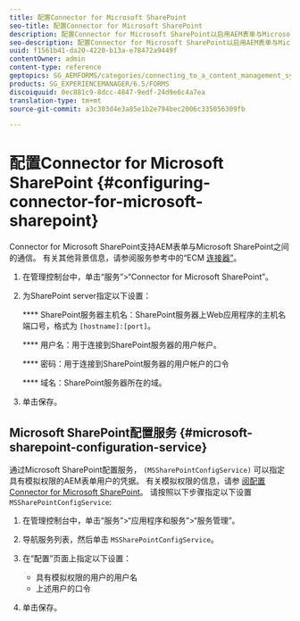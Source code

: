 ```yaml
---
title: 配置Connector for Microsoft SharePoint
seo-title: 配置Connector for Microsoft SharePoint
description: 配置Connector for Microsoft SharePoint以启用AEM表单与Microsoft SharePoint之间的通信。
seo-description: 配置Connector for Microsoft SharePoint以启用AEM表单与Microsoft SharePoint之间的通信。
uuid: f1561b41-da20-4220-b13a-e78472a9449f
contentOwner: admin
content-type: reference
geptopics: SG_AEMFORMS/categories/connecting_to_a_content_management_system
products: SG_EXPERIENCEMANAGER/6.5/FORMS
discoiquuid: 0ec881c9-8dcc-4847-9edf-24d9e6c4a7ea
translation-type: tm+mt
source-git-commit: a3c303d4e3a85e1b2e794bec2006c335056309fb

---
```



# 配置Connector for Microsoft SharePoint {#configuring-connector-for-microsoft-sharepoint}

Connector for Microsoft SharePoint支持AEM表单与Microsoft SharePoint之间的通信。 有关其他背景信息，请参阅服务参考中的“ECM [连接器”](https://www.adobe.com/go/learn_aemforms_services_63)。

1. 在管理控制台中，单击“服务”>“Connector for Microsoft SharePoint”。
1. 为SharePoint server指定以下设置：

   **** SharePoint服务器主机名：SharePoint服务器上Web应用程序的主机名端口号，格式为 `[hostname]:[port]`。

   **** 用户名：用于连接到SharePoint服务器的用户帐户。

   **** 密码：用于连接到SharePoint服务器的用户帐户的口令

   **** 域名：SharePoint服务器所在的域。

1. 单击保存。

## Microsoft SharePoint配置服务 {#microsoft-sharepoint-configuration-service}

通过Microsoft SharePoint配置服务， `(MSSharePointConfigService)` 可以指定具有模拟权限的AEM表单用户的凭据。 有关模拟权限的信息，请参 [阅配置Connector for Microsoft SharePoint](https://help.adobe.com/en_US/AEMForms/6.1/SharePointConfig/index.html)。 请按照以下步骤指定以下设置 `MSSharePointConfigService`:

1. 在管理控制台中，单击“服务”>“应用程序和服务”>“服务管理”。
1. 导航服务列表，然后单击 `MSSharePointConfigService`。
1. 在“配置”页面上指定以下设置：

   * 具有模拟权限的用户的用户名
   * 上述用户的口令

1. 单击保存。

